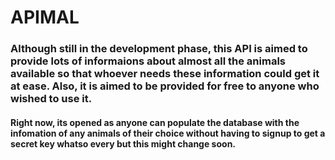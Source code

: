 # APIMAL
### Although still in the development phase, this API is aimed to provide lots of informaions about almost all the animals available so that whoever needs these information could get it at ease. Also, it is aimed to be provided for free to anyone who wished to use it.
#### Right now, its opened as anyone can populate the database with the infomation of any animals of their choice without having to signup to get a secret key  whatso every but this might change soon.